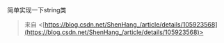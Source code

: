简单实现一下string类
 > 来自 <[https://blog.csdn.net/ShenHang_/article/details/105923568](https://blog.csdn.net/ShenHang_/article/details/105923568)>